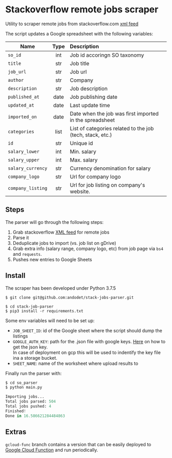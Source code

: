 # Stackoverflow remote jobs scraper

Utility to scraper remote jobs from stackoverflow.com [xml feed](""https://stackoverflowz.com/jobs/feed?"")

The script updates a Google spreadsheet with the following variables:

| Name        | Type | Description                                             |
| ------------|:----:|:--------------------------------------------------------|
|`so_id `     |int| Job id accoringn SO taxonomy                               |
|`title`      |str| Job title                                                  |
|`job_url`    |str| Job url                                                    |
|`author`     |str| Company                                                    |
|`description`|str| Job description                                            |
|`published_at`|date| Job publishing date                                      |
|`updated_at`|date| Last update time                                           |
|`imported_on`|date| Date when the job was first imported in the spreadsheet   |
|`categories`|list| List of categories related to the job (tech, stack, etc.)  |
|`id`        |str| Unique id                                                   |
|`salary_lower`|int| Min. salary                                               |
|`salary_upper`|int| Max. salary                                               |
|`salary_currency`|str| Currency denomination for salary                       |
|`company_logo`|str| Url for company logo                                      |
|`company_listing`|str| Url for job listing on company's  website.             | 

## Steps

The parser will go through the following steps:

1. Grab stackoverflow [XML feed](https://stackoverflow.com/jobs/feed?r=true) for remote jobs
2. Parse it
3. Deduplicate jobs to import (vs. job list on gDrive)
4. Grab extra info (salary range, company logo, etc) from job page via `bs4` and `requests`.
5. Pushes new entries to Google Sheets

## Install

The scraper has been developed under Python 3.7.5
```
$ git clone git@github.com:andodet/stack-jobs-parser.git

$ cd stack-job-parser
$ pip3 install -r requirements.txt
```

Some env variables will need to be set up:

* `JOB_SHEET_ID`: id of the Google sheet where the script should dump the listings
* `GOOGLE_AUTH_KEY`: path for the .json file with google keys. [Here](https://www.twilio.com/blog/2017/02/an-easy-way-to-read-and-write-to-a-google-spreadsheet-in-python.html)
on how to get the json key.  
In case of deployment on gcp this will be used to indentify the key file ina a storage bucket.
* `SHEET_NAME`: name of the worksheet where upload results to

Finally run the parser with:
```python
$ cd so_parser
$ python main.py

Importing jobs...
Total jobs parsed: 504
Total jobs pushed: 4
Finished!
Done in 16.586621284484863
```

## Extras

`gcloud-func` branch contains a version that can be easily deployed to [Google Cloud Function](
https://cloud.google.com/functions/) and run periodically.